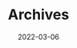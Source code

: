 ---
title: "Archives"
date: 2022-03-06
layout: "archives"
slug: "archives"
menu:
    main:
        weight: 100
        params: 
            icon: archives
---
